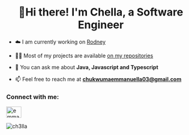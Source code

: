 <h1 align="center">👋Hi there! I'm Chella, a Software Engineer</h1>

- ☁️ I am currently working on [Rodney](https://rodney-ashen.vercel.app/)

- 👨‍💻 Most of my projects are available [on my repositories](https://github.com/ch3lla?tab=repositories)

- 💬 You can ask me about **Java, Javascript and Typescript**

- 📫 Feel free to reach me at **chukwumaemmanuella03@gmail.com**

<h3 align="left">Connect with me:</h3>
<p align="left">
<a href="[https://linkedin.com/in/emmanuella chukwuma](https://www.linkedin.com/in/emmanuella-chukwuma-8958ab248)" target="blank"><img align="center" src="https://raw.githubusercontent.com/rahuldkjain/github-profile-readme-generator/master/src/images/icons/Social/linked-in-alt.svg" alt="emmanuella chukwuma" height="30" width="40" /></a>
</p>

<p><img align="center" src="https://github-readme-streak-stats.herokuapp.com/?user=ch3lla&" alt="ch3lla" /></p>
